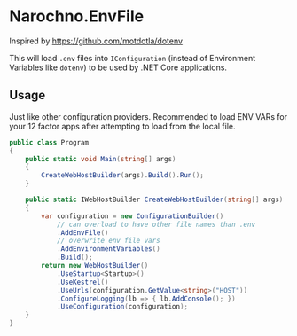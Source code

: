# Narochno.EnvFile

Inspired by <https://github.com/motdotla/dotenv>

This will load `.env` files into `IConfiguration` (instead of Environment Variables like `dotenv`) to be used by .NET Core applications.

## Usage

Just like other configuration providers.  Recommended to load ENV VARs for your 12 factor apps after attempting to load from the local file.

```csharp
public class Program
{
    public static void Main(string[] args)
    {
        CreateWebHostBuilder(args).Build().Run();
    }

    public static IWebHostBuilder CreateWebHostBuilder(string[] args)
    {
        var configuration = new ConfigurationBuilder()
            // can overload to have other file names than .env
            .AddEnvFile()
            // overwrite env file vars
            .AddEnvironmentVariables()
            .Build();
        return new WebHostBuilder()
            .UseStartup<Startup>()
            .UseKestrel()
            .UseUrls(configuration.GetValue<string>("HOST"))
            .ConfigureLogging(lb => { lb.AddConsole(); })
            .UseConfiguration(configuration);
    }
}
```